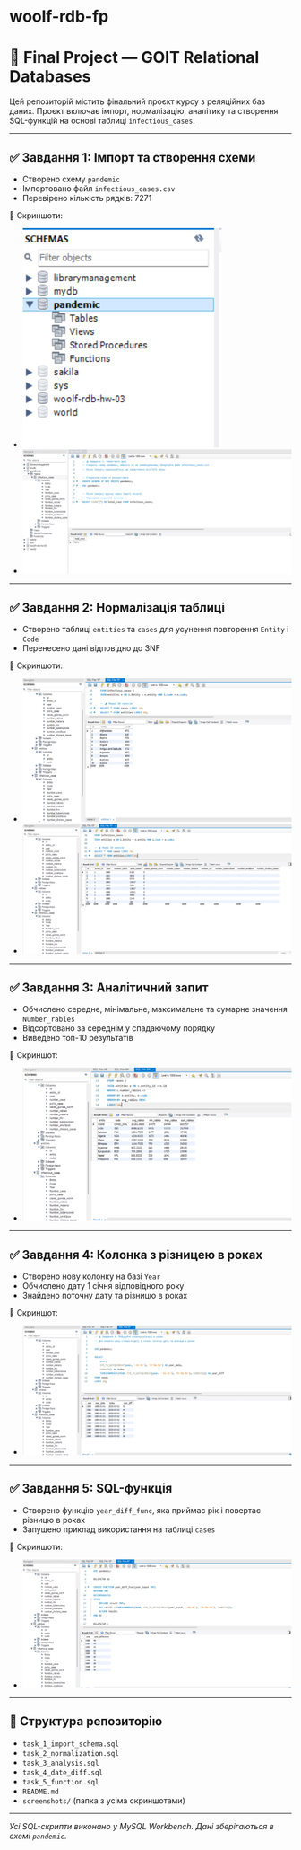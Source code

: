 # woolf-rdb-fp

# 🦠 Final Project — GOIT Relational Databases

Цей репозиторій містить фінальний проєкт курсу з реляційних баз даних. Проєкт включає імпорт, нормалізацію, аналітику та створення SQL-функцій на основі таблиці `infectious_cases`.

---

## ✅ Завдання 1: Імпорт та створення схеми

- Створено схему `pandemic`
- Імпортовано файл `infectious_cases.csv`
- Перевірено кількість рядків: 7271

📸 Скриншоти:
- ![screenshot_1_schema_created](./screenshots/screenshot_1_schema_created.png)
- ![screenshot_1_data_imported](./screenshots/screenshot_1_data_imported.png)

---

## ✅ Завдання 2: Нормалізація таблиці

- Створено таблиці `entities` та `cases` для усунення повторення `Entity` і `Code`
- Перенесено дані відповідно до 3NF

📸 Скриншоти:
- ![screenshot_2_entities_structure](./screenshots/screenshot_2_entities_structure.png)
- ![screenshot_2_cases_structure](./screenshots/screenshot_2_cases_structure.png)

---

## ✅ Завдання 3: Аналітичний запит

- Обчислено середнє, мінімальне, максимальне та сумарне значення `Number_rabies`
- Відсортовано за середнім у спадаючому порядку
- Виведено топ-10 результатів

📸 Скриншот:
- ![screenshot_3_rabies_analysis_result](./screenshots/screenshot_3_rabies_analysis_result.png)

---

## ✅ Завдання 4: Колонка з різницею в роках

- Створено нову колонку на базі `Year`
- Обчислено дату 1 січня відповідного року
- Знайдено поточну дату та різницю в роках

📸 Скриншот:
- ![screenshot_4_year_difference_preview](./screenshots/screenshot_4_year_difference_preview.png)

---

## ✅ Завдання 5: SQL-функція

- Створено функцію `year_diff_func`, яка приймає рік і повертає різницю в роках
- Запущено приклад використання на таблиці `cases`

📸 Скриншоти:
- ![screenshot_5_function_result](./screenshots/screenshot_5_function_result.png)

---

## 📁 Структура репозиторію

- `task_1_import_schema.sql`
- `task_2_normalization.sql`
- `task_3_analysis.sql`
- `task_4_date_diff.sql`
- `task_5_function.sql`
- `README.md`
- `screenshots/` (папка з усіма скриншотами)

---

_Усі SQL-скрипти виконано у MySQL Workbench. Дані зберігаються в схемі `pandemic`._